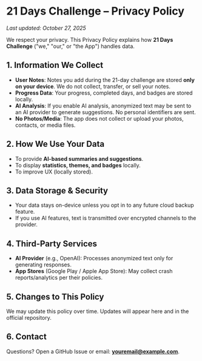 # 21 Days Challenge – Privacy Policy

_Last updated: October 27, 2025_

We respect your privacy. This Privacy Policy explains how **21 Days Challenge** ("we," "our," or "the App") handles data.

## 1. Information We Collect
- **User Notes**: Notes you add during the 21-day challenge are stored **only on your device**. We do not collect, transfer, or sell your notes.
- **Progress Data**: Your progress, completed days, and badges are stored locally.
- **AI Analysis**: If you enable AI analysis, anonymized text may be sent to an AI provider to generate suggestions. No personal identifiers are sent.
- **No Photos/Media**: The app does not collect or upload your photos, contacts, or media files.

## 2. How We Use Your Data
- To provide **AI-based summaries and suggestions**.
- To display **statistics, themes, and badges** locally.
- To improve UX (locally stored).

## 3. Data Storage & Security
- Your data stays on-device unless you opt in to any future cloud backup feature.
- If you use AI features, text is transmitted over encrypted channels to the provider.

## 4. Third-Party Services
- **AI Provider** (e.g., OpenAI): Processes anonymized text only for generating responses.
- **App Stores** (Google Play / Apple App Store): May collect crash reports/analytics per their policies.

## 5. Changes to This Policy
We may update this policy over time. Updates will appear here and in the official repository.

## 6. Contact
Questions? Open a GitHub Issue or email: **youremail@example.com**.
